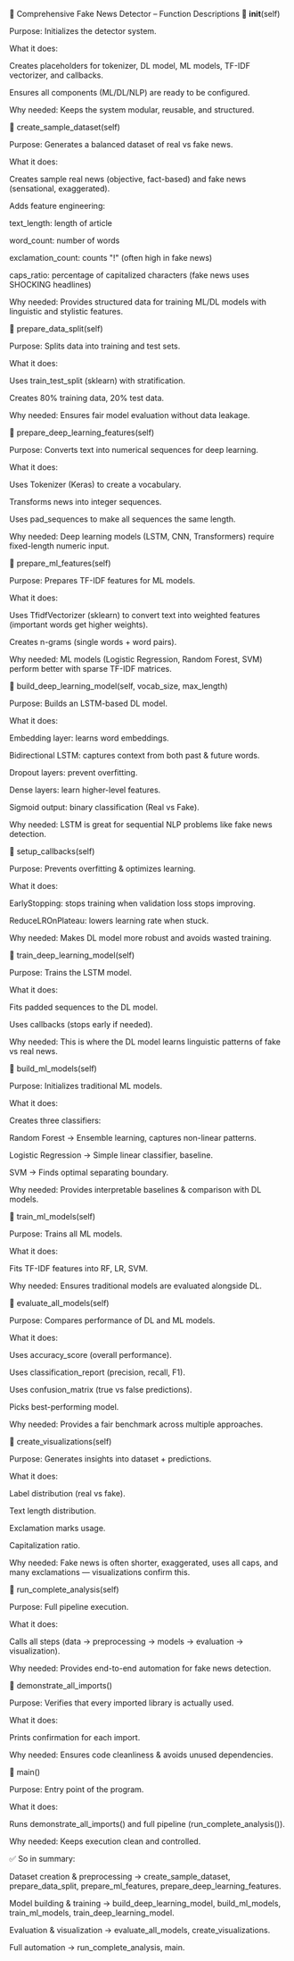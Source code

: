📘 Comprehensive Fake News Detector – Function Descriptions
🔹 __init__(self)

Purpose: Initializes the detector system.

What it does:

Creates placeholders for tokenizer, DL model, ML models, TF-IDF vectorizer, and callbacks.

Ensures all components (ML/DL/NLP) are ready to be configured.

Why needed: Keeps the system modular, reusable, and structured.

🔹 create_sample_dataset(self)

Purpose: Generates a balanced dataset of real vs fake news.

What it does:

Creates sample real news (objective, fact-based) and fake news (sensational, exaggerated).

Adds feature engineering:

text_length: length of article

word_count: number of words

exclamation_count: counts "!" (often high in fake news)

caps_ratio: percentage of capitalized characters (fake news uses SHOCKING headlines)

Why needed: Provides structured data for training ML/DL models with linguistic and stylistic features.

🔹 prepare_data_split(self)

Purpose: Splits data into training and test sets.

What it does:

Uses train_test_split (sklearn) with stratification.

Creates 80% training data, 20% test data.

Why needed: Ensures fair model evaluation without data leakage.

🔹 prepare_deep_learning_features(self)

Purpose: Converts text into numerical sequences for deep learning.

What it does:

Uses Tokenizer (Keras) to create a vocabulary.

Transforms news into integer sequences.

Uses pad_sequences to make all sequences the same length.

Why needed: Deep learning models (LSTM, CNN, Transformers) require fixed-length numeric input.

🔹 prepare_ml_features(self)

Purpose: Prepares TF-IDF features for ML models.

What it does:

Uses TfidfVectorizer (sklearn) to convert text into weighted features (important words get higher weights).

Creates n-grams (single words + word pairs).

Why needed: ML models (Logistic Regression, Random Forest, SVM) perform better with sparse TF-IDF matrices.

🔹 build_deep_learning_model(self, vocab_size, max_length)

Purpose: Builds an LSTM-based DL model.

What it does:

Embedding layer: learns word embeddings.

Bidirectional LSTM: captures context from both past & future words.

Dropout layers: prevent overfitting.

Dense layers: learn higher-level features.

Sigmoid output: binary classification (Real vs Fake).

Why needed: LSTM is great for sequential NLP problems like fake news detection.

🔹 setup_callbacks(self)

Purpose: Prevents overfitting & optimizes learning.

What it does:

EarlyStopping: stops training when validation loss stops improving.

ReduceLROnPlateau: lowers learning rate when stuck.

Why needed: Makes DL model more robust and avoids wasted training.

🔹 train_deep_learning_model(self)

Purpose: Trains the LSTM model.

What it does:

Fits padded sequences to the DL model.

Uses callbacks (stops early if needed).

Why needed: This is where the DL model learns linguistic patterns of fake vs real news.

🔹 build_ml_models(self)

Purpose: Initializes traditional ML models.

What it does:

Creates three classifiers:

Random Forest → Ensemble learning, captures non-linear patterns.

Logistic Regression → Simple linear classifier, baseline.

SVM → Finds optimal separating boundary.

Why needed: Provides interpretable baselines & comparison with DL models.

🔹 train_ml_models(self)

Purpose: Trains all ML models.

What it does:

Fits TF-IDF features into RF, LR, SVM.

Why needed: Ensures traditional models are evaluated alongside DL.

🔹 evaluate_all_models(self)

Purpose: Compares performance of DL and ML models.

What it does:

Uses accuracy_score (overall performance).

Uses classification_report (precision, recall, F1).

Uses confusion_matrix (true vs false predictions).

Picks best-performing model.

Why needed: Provides a fair benchmark across multiple approaches.

🔹 create_visualizations(self)

Purpose: Generates insights into dataset + predictions.

What it does:

Label distribution (real vs fake).

Text length distribution.

Exclamation marks usage.

Capitalization ratio.

Why needed: Fake news is often shorter, exaggerated, uses all caps, and many exclamations — visualizations confirm this.

🔹 run_complete_analysis(self)

Purpose: Full pipeline execution.

What it does:

Calls all steps (data → preprocessing → models → evaluation → visualization).

Why needed: Provides end-to-end automation for fake news detection.

🔹 demonstrate_all_imports()

Purpose: Verifies that every imported library is actually used.

What it does:

Prints confirmation for each import.

Why needed: Ensures code cleanliness & avoids unused dependencies.

🔹 main()

Purpose: Entry point of the program.

What it does:

Runs demonstrate_all_imports() and full pipeline (run_complete_analysis()).

Why needed: Keeps execution clean and controlled.

✅ So in summary:

Dataset creation & preprocessing → create_sample_dataset, prepare_data_split, prepare_ml_features, prepare_deep_learning_features.

Model building & training → build_deep_learning_model, build_ml_models, train_ml_models, train_deep_learning_model.

Evaluation & visualization → evaluate_all_models, create_visualizations.

Full automation → run_complete_analysis, main.